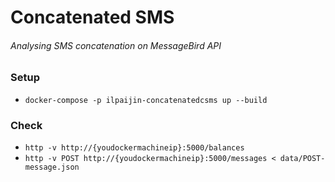 # Concatenated SMS

###### Analysing SMS concatenation on MessageBird API
 
### Setup
- `docker-compose -p ilpaijin-concatenatedcsms up --build`

### Check
- `http -v http://{youdockermachineip}:5000/balances`
- `http -v POST http://{youdockermachineip}:5000/messages < data/POST-message.json`